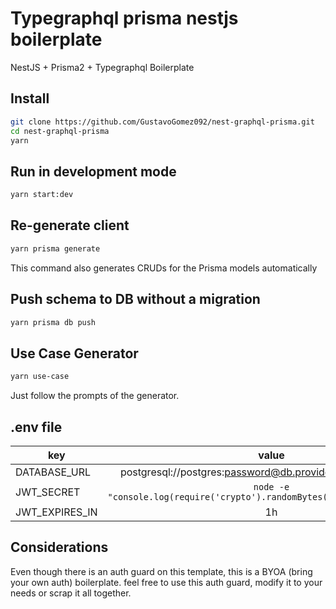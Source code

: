 # Typegraphql prisma nestjs boilerplate

NestJS + Prisma2 + Typegraphql Boilerplate

## Install

```bash
git clone https://github.com/GustavoGomez092/nest-graphql-prisma.git
cd nest-graphql-prisma
yarn
```

## Run in development mode
```bash
yarn start:dev
```

## Re-generate client
```bash
yarn prisma generate
```
This command also generates CRUDs for the Prisma models automatically

## Push schema to DB without a migration
```bash
yarn prisma db push
```

## Use Case Generator
```bash
yarn use-case
```
Just follow the prompts of the generator.

## .env file
| key            |      value                                                                          |
|----------------|:-----------------------------------------------------------------------------------:|
| DATABASE_URL   |  postgresql://postgres:password@db.provider.co:5432/postgres                        |
| JWT_SECRET     |  ```node -e "console.log(require('crypto').randomBytes(32).toString('hex'))"```|
| JWT_EXPIRES_IN | 1h                                                                                  |

## Considerations
Even though there is an auth guard on this template, this is a BYOA (bring your own auth) boilerplate. feel free to use this auth guard, modify it to your needs or scrap it all together.